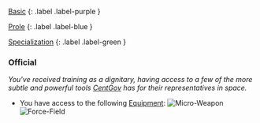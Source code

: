 
[Basic](Game/Advancement-List?Basic=true)
{: .label .label-purple }

[Prole](Game/Prole)
{: .label .label-blue }

[Specialization](Game/Advancement-List?Specialization=true)
{: .label .label-green }
### Official
*You've received training as a dignitary, having access to a few of the more subtle and powerful tools [CentGov](Game/Terms-And-Jargon#CentGov) has for their representatives in space.*
* You have access to the following [Equipment](Core/Equipment):
![Micro-Weapon](Game/Blocks/Micro-Weapon)
![Force-Field](Game/Blocks/Force-Field)